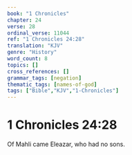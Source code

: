```yaml
---
book: "1 Chronicles"
chapter: 24
verse: 28
ordinal_verse: 11044
ref: "1 Chronicles 24:28"
translation: "KJV"
genre: "History"
word_count: 8
topics: []
cross_references: []
grammar_tags: [negation]
thematic_tags: [names-of-god]
tags: ["Bible","KJV","1-Chronicles"]
---
```


# 1 Chronicles 24:28

Of Mahli came Eleazar, who had no sons.
